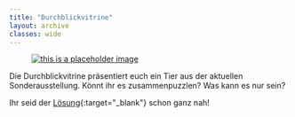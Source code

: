 ```yaml
---
title: "Durchblickvitrine"
layout: archive
classes: wide
---
```

<a href="https://jigex.com/qgW7" target="_blank"><figure><img src="/2DWorld/img/Gemaelde.jpg" alt="this is a placeholder image"></figure></a>

Die Durchblickvitrine präsentiert euch ein Tier aus der aktuellen Sonderausstellung. Könnt ihr es zusammenpuzzlen? Was kann es nur sein?

Ihr seid der [Lösung](https://jigex.com/qgW7){:target="_blank"} schon ganz nah!
